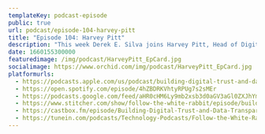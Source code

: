 ```yaml
---
templateKey: podcast-episode
public: true
url: podcast/episode-104-harvey-pitt
title: "Episode 104: Harvey Pitt"
description: "This week Derek E. Silva joins Harvey Pitt, Head of Digital Responsibility at Addvert, which provides a unique suite of strategy, tools, accreditation, and creativity, helping companies communicate online. We dive into humanizing a digital world, how to rebuild trust online, and the social shift to more positive, transparent advertising."
date: 1660155300000
featuredimage: /img/podcast/HarveyPitt_EpCard.jpg
socialimage: https://www.orchid.com/img/podcast/HarveyPitt_EpCard.jpg
platformurls:
  - https://podcasts.apple.com/us/podcast/building-digital-trust-and-data-transparency-online/id1516705670?i=1000575677733
  - https://open.spotify.com/episode/4hZBDRKVhtyRPUg7s2sMEr
  - https://podcasts.google.com/feed/aHR0cHM6Ly9mb2xsb3d0aGV3aGl0ZXJhYmJpdC5saWJzeW4uY29tL3Jzcw/episode/ZDA2ZTM0Y2EtZmZhYy00MDkxLWE0NzQtMzRjOWI4NDdmMzIx?sa=X&ved=0CAUQkfYCahcKEwi42pnJ87z5AhUAAAAAHQAAAAAQAQ
  - https://www.stitcher.com/show/follow-the-white-rabbit/episode/building-digital-trust-and-data-transparency-online-with-harvey-pitt-205668330
  - https://castbox.fm/episode/Building-Digital-Trust-and-Data-Transparency-Online-with-Harvey-Pitt-id2954358-id521100951?country=us
  - https://tunein.com/podcasts/Technology-Podcasts/Follow-the-White-Rabbit-p1330281/?topicId=174134211
---
```


